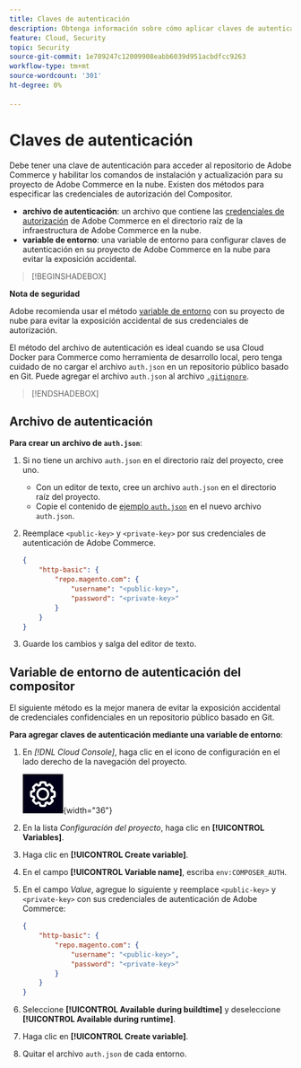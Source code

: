 ```yaml
---
title: Claves de autenticación
description: Obtenga información sobre cómo aplicar claves de autenticación a un proyecto de desarrollo en Adobe Commerce en una infraestructura en la nube.
feature: Cloud, Security
topic: Security
source-git-commit: 1e789247c12009908eabb6039d951acbdfcc9263
workflow-type: tm+mt
source-wordcount: '301'
ht-degree: 0%

---
```


# Claves de autenticación

Debe tener una clave de autenticación para acceder al repositorio de Adobe Commerce y habilitar los comandos de instalación y actualización para su proyecto de Adobe Commerce en la nube. Existen dos métodos para especificar las credenciales de autorización del Compositor.

- **archivo de autenticación**: un archivo que contiene las [credenciales de autorización](https://experienceleague.adobe.com/docs/commerce-operations/installation-guide/prerequisites/authentication-keys.html?lang=es) de Adobe Commerce en el directorio raíz de la infraestructura de Adobe Commerce en la nube.
- **variable de entorno**: una variable de entorno para configurar claves de autenticación en su proyecto de Adobe Commerce en la nube para evitar la exposición accidental.

>[!BEGINSHADEBOX]

**Nota de seguridad**

Adobe recomienda usar el método [variable de entorno](#composer-auth-environment-variable) con su proyecto de nube para evitar la exposición accidental de sus credenciales de autorización.

El método del archivo de autenticación es ideal cuando se usa Cloud Docker para Commerce como herramienta de desarrollo local, pero tenga cuidado de no cargar el archivo `auth.json` en un repositorio público basado en Git. Puede agregar el archivo `auth.json` al archivo [`.gitignore`](../project/file-structure.md#ignoring-files).

>[!ENDSHADEBOX]

## Archivo de autenticación

**Para crear un archivo de `auth.json`**:

1. Si no tiene un archivo `auth.json` en el directorio raíz del proyecto, cree uno.

   - Con un editor de texto, cree un archivo `auth.json` en el directorio raíz del proyecto.
   - Copie el contenido de [ejemplo `auth.json`](https://github.com/magento/magento2/blob/2.3/auth.json.sample) en el nuevo archivo `auth.json`.

1. Reemplace `<public-key>` y `<private-key>` por sus credenciales de autenticación de Adobe Commerce.

   ```json
   {
       "http-basic": {
           "repo.magento.com": {
               "username": "<public-key>",
               "password": "<private-key>"
           }
       }
   }
   ```

1. Guarde los cambios y salga del editor de texto.

## Variable de entorno de autenticación del compositor

El siguiente método es la mejor manera de evitar la exposición accidental de credenciales confidenciales en un repositorio público basado en Git.

**Para agregar claves de autenticación mediante una variable de entorno**:

1. En _[!DNL Cloud Console]_, haga clic en el icono de configuración en el lado derecho de la navegación del proyecto.

   ![Configurar proyecto](../../assets/icon-configure.png){width="36"}

1. En la lista _Configuración del proyecto_, haga clic en **[!UICONTROL Variables]**.

1. Haga clic en **[!UICONTROL Create variable]**.

1. En el campo **[!UICONTROL Variable name]**, escriba `env:COMPOSER_AUTH`.

1. En el campo _Value_, agregue lo siguiente y reemplace `<public-key>` y `<private-key>` con sus credenciales de autenticación de Adobe Commerce:

   ```json
   {
       "http-basic": {
           "repo.magento.com": {
               "username": "<public-key>",
               "password": "<private-key>"
           }
       }
   }
   ```

1. Seleccione **[!UICONTROL Available during buildtime]** y deseleccione **[!UICONTROL Available during runtime]**.

1. Haga clic en **[!UICONTROL Create variable]**.

1. Quitar el archivo `auth.json` de cada entorno.
